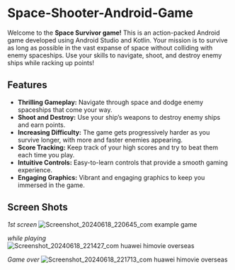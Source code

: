 # Space-Shooter-Android-Game
Welcome to the **Space Survivor game!** This is an action-packed Android game developed using Android Studio and Kotlin. Your mission is to survive as long as possible in the vast expanse of space without colliding with enemy spaceships. Use your skills to navigate, shoot, and destroy enemy ships while racking up points!

## Features

- **Thrilling Gameplay:** Navigate through space and dodge enemy spaceships that come your way.
- **Shoot and Destroy:** Use your ship’s weapons to destroy enemy ships and earn points.
- **Increasing Difficulty:** The game gets progressively harder as you survive longer, with more and faster enemies appearing.
- **Score Tracking:** Keep track of your high scores and try to beat them each time you play.
- **Intuitive Controls:** Easy-to-learn controls that provide a smooth gaming experience.
- **Engaging Graphics:** Vibrant and engaging graphics to keep you immersed in the game.

## Screen Shots

*1st screen*
![Screenshot_20240618_220645_com example game](https://github.com/bhashanasirimanna/Space-Shooter-Android-Game/assets/146844863/b245b395-cbfd-4bbc-81ec-d4e79f34554e)

*while playing*
![Screenshot_20240618_221427_com huawei himovie overseas](https://github.com/bhashanasirimanna/Space-Shooter-Android-Game/assets/146844863/f3a44d3a-0eb9-4dc0-bb83-c771954ca093)

*Game over*
![Screenshot_20240618_221713_com huawei himovie overseas](https://github.com/bhashanasirimanna/Space-Shooter-Android-Game/assets/146844863/6aa2114f-ae9d-42ef-92a9-a3d4f094ebab)
